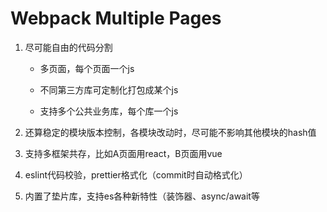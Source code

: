 
# Webpack Multiple Pages

1. 尽可能自由的代码分割

	- 多页面，每个页面一个js

	- 不同第三方库可定制化打包成某个js

	- 支持多个公共业务库，每个库一个js

2. 还算稳定的模块版本控制，各模块改动时，尽可能不影响其他模块的hash值

3. 支持多框架共存，比如A页面用react，B页面用vue

4. eslint代码校验，prettier格式化（commit时自动格式化）

5. 内置了垫片库，支持es各种新特性（装饰器、async/await等